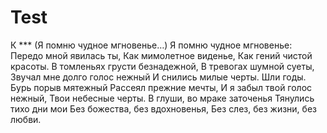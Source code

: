# Test
К *** (Я помню чудное мгновенье…)
Я помню чудное мгновенье:
Передо мной явилась ты,
Как мимолетное виденье,
Как гений чистой красоты.
В томленьях грусти безнадежной,
В тревогах шумной суеты,
Звучал мне долго голос нежный
И снились милые черты.
Шли годы. Бурь порыв мятежный
Рассеял прежние мечты,
И я забыл твой голос нежный,
Твои небесные черты.
В глуши, во мраке заточенья
Тянулись тихо дни мои
Без божества, без вдохновенья,
Без слез, без жизни, без любви.